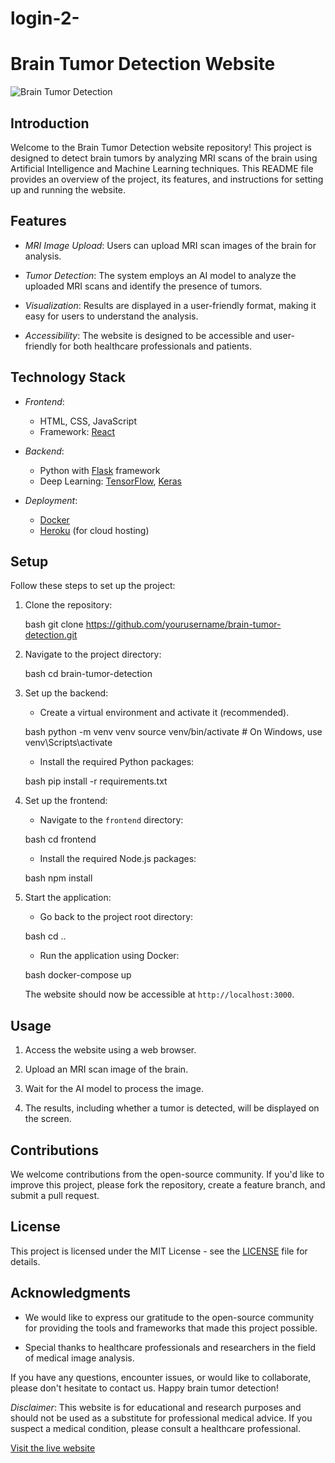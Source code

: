 # login-2-
# Brain Tumor Detection Website

![Brain Tumor Detection](banner.png)

## Introduction

Welcome to the Brain Tumor Detection website repository! This project is designed to detect brain tumors by analyzing MRI scans of the brain using Artificial Intelligence and Machine Learning techniques. This README file provides an overview of the project, its features, and instructions for setting up and running the website.

## Features

- *MRI Image Upload*: Users can upload MRI scan images of the brain for analysis.

- *Tumor Detection*: The system employs an AI model to analyze the uploaded MRI scans and identify the presence of tumors.

- *Visualization*: Results are displayed in a user-friendly format, making it easy for users to understand the analysis.

- *Accessibility*: The website is designed to be accessible and user-friendly for both healthcare professionals and patients.

## Technology Stack

- *Frontend*:
  - HTML, CSS, JavaScript
  - Framework: [React](https://reactjs.org/)
  
- *Backend*:
  - Python with [Flask](https://flask.palletsprojects.com/) framework
  - Deep Learning: [TensorFlow](https://www.tensorflow.org/), [Keras](https://keras.io/)

- *Deployment*:
  - [Docker](https://www.docker.com/)
  - [Heroku](https://www.heroku.com/) (for cloud hosting)

## Setup

Follow these steps to set up the project:

1. Clone the repository:

   bash
   git clone https://github.com/yourusername/brain-tumor-detection.git
   

2. Navigate to the project directory:

   bash
   cd brain-tumor-detection
   

3. Set up the backend:

   - Create a virtual environment and activate it (recommended).

   bash
   python -m venv venv
   source venv/bin/activate  # On Windows, use venv\Scripts\activate
   

   - Install the required Python packages:

   bash
   pip install -r requirements.txt
   

4. Set up the frontend:

   - Navigate to the `frontend` directory:

   bash
   cd frontend
   

   - Install the required Node.js packages:

   bash
   npm install
   

5. Start the application:

   - Go back to the project root directory:

   bash
   cd ..
   

   - Run the application using Docker:

   bash
   docker-compose up
   

   The website should now be accessible at `http://localhost:3000`.

## Usage

1. Access the website using a web browser.

2. Upload an MRI scan image of the brain.

3. Wait for the AI model to process the image.

4. The results, including whether a tumor is detected, will be displayed on the screen.

## Contributions

We welcome contributions from the open-source community. If you'd like to improve this project, please fork the repository, create a feature branch, and submit a pull request.

## License

This project is licensed under the MIT License - see the [LICENSE](LICENSE) file for details.

## Acknowledgments

- We would like to express our gratitude to the open-source community for providing the tools and frameworks that made this project possible.

- Special thanks to healthcare professionals and researchers in the field of medical image analysis.

If you have any questions, encounter issues, or would like to collaborate, please don't hesitate to contact us. Happy brain tumor detection!

*Disclaimer*: This website is for educational and research purposes and should not be used as a substitute for professional medical advice. If you suspect a medical condition, please consult a healthcare professional.

[Visit the live website](https://your-website-url.com)

